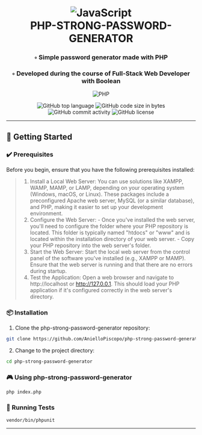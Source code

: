 <div align="center">
<h1 align="center">
<img src="https://img.shields.io/badge/JavaScript-F7DF1E.svg?style&logo=JavaScript&logoColor=black" alt="JavaScript" />
<br>PHP-STRONG-PASSWORD-GENERATOR
</h1>
<h3>◦ Simple password generator made with PHP</h3>
<h3>◦ Developed during the course of Full-Stack Web Developer with Boolean</h3>

<p align="center">
<img src="https://img.shields.io/badge/PHP-777BB4.svg?style&logo=PHP&logoColor=white" alt="PHP" />
</p>
<img src="https://img.shields.io/github/languages/top/AnielloPiscopo/php-strong-password-generator?style&color=5D6D7E" alt="GitHub top language" />
<img src="https://img.shields.io/github/languages/code-size/AnielloPiscopo/php-strong-password-generator?style&color=5D6D7E" alt="GitHub code size in bytes" />
<img src="https://img.shields.io/github/commit-activity/m/AnielloPiscopo/php-strong-password-generator?style&color=5D6D7E" alt="GitHub commit activity" />
<img src="https://img.shields.io/github/license/AnielloPiscopo/php-strong-password-generator?style&color=5D6D7E" alt="GitHub license" />
</div>

---

## 🚀 Getting Started

### ✔️ Prerequisites

Before you begin, ensure that you have the following prerequisites installed:
> 1. Install a Local Web Server: You can use solutions like XAMPP, WAMP, MAMP, or LAMP, depending on your operating system (Windows, macOS, or Linux). These packages include a preconfigured Apache web server, MySQL (or a similar database), and PHP, making it easier to set up your development environment.
> 2. Configure the Web Server:
    - Once you've installed the web server, you'll need to configure the folder where your PHP repository is located. This folder is typically named "htdocs" or "www" and is located within the installation directory of your web server.
    - Copy your PHP repository into the web server's folder.
> 3. Start the Web Server: Start the local web server from the control panel of the software you've installed (e.g., XAMPP or MAMP).
    Ensure that the web server is running and that there are no errors during startup.
> 4. Test the Application: Open a web browser and navigate to http://localhost or http://127.0.0.1. This should load your PHP application if it's configured correctly in the web server's directory.

### 📦 Installation

1. Clone the php-strong-password-generator repository:
```sh
git clone https://github.com/AnielloPiscopo/php-strong-password-generator
```

2. Change to the project directory:
```sh
cd php-strong-password-generator
```

### 🎮 Using php-strong-password-generator

```sh
php index.php
```

### 🧪 Running Tests
```sh
vendor/bin/phpunit
```

---

